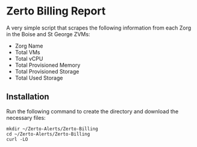 # Zerto Billing Report
A very simple script that scrapes the following information from each Zorg in the Boise and St George ZVMs:

* Zorg Name
* Total VMs
* Total vCPU
* Total Provisioned Memory
* Total Provisioned Storage
* Total Used Storage



## Installation

Run the following command to create the directory and download the necessary files:

```
mkdir ~/Zerto-Alerts/Zerto-Billing
cd ~/Zerto-Alerts/Zerto-Billing
curl -LO 


